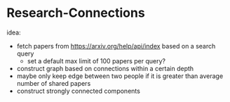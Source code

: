 # Research-Connections
idea:
 - fetch papers from https://arxiv.org/help/api/index based on a search query
   - set a default max limit of 100 papers per query?
 - construct graph based on connections within a certain depth
 - maybe only keep edge between two people if it is greater than average number of shared papers
 - construct strongly connected components